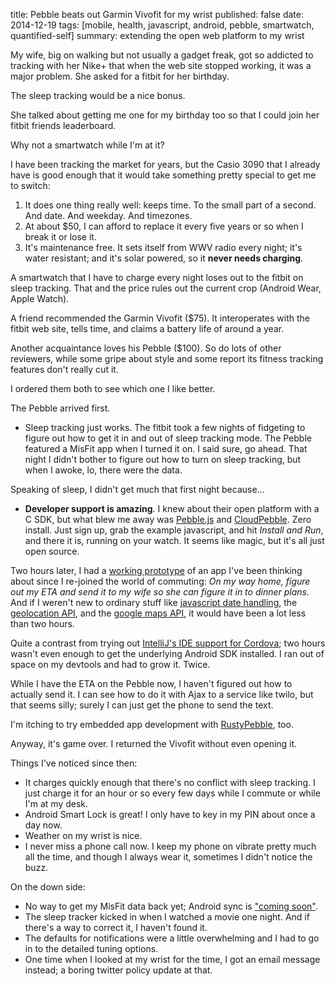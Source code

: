 title: Pebble beats out Garmin Vivofit for my wrist
published: false
date: 2014-12-19
tags: [mobile, health, javascript, android, pebble, smartwatch, quantified-self]
summary: extending the open web platform to my wrist

My wife, big on walking but not usually a gadget freak, got so
addicted to tracking with her Nike+ that when the web site stopped
working, it was a major problem. She asked for a fitbit for her
birthday.

The sleep tracking would be a nice bonus.

She talked about getting me one for my birthday too so that I could
join her fitbit friends leaderboard.

Why not a smartwatch while I'm at it?

I have been tracking the market for years, but the Casio 3090 that I
already have is good enough that it would take something pretty
special to get me to switch:

  1. It does one thing really well: keeps time. To the small
     part of a second. And date. And weekday. And timezones.
  2. At about $50, I can afford to replace it every five years or so when I
     break it or lose it.
  3. It's maintenance free. It sets itself from WWV radio every night;
     it's water resistant; and it's solar powered, so it **never needs
     charging**.

A smartwatch that I have to charge every night loses out to the fitbit
on sleep tracking. That and the price rules out the current crop
(Android Wear, Apple Watch).

A friend recommended the Garmin Vivofit ($75). It interoperates with
the fitbit web site, tells time, and claims a battery life of around a
year.

Another acquaintance loves his Pebble ($100). So do lots of other
reviewers, while some gripe about style and some report its fitness
tracking features don't really cut it.

I ordered them both to see which one I like better.

The Pebble arrived first.

  * Sleep tracking just works. The fitbit took a few nights of
    fidgeting to figure out how to get it in and out of sleep tracking
    mode. The Pebble featured a MisFit app when I turned it on. I said
    sure, go ahead. That night I didn't bother to figure out how to
    turn on sleep tracking, but when I awoke, lo, there were the data.

Speaking of sleep, I didn't get much that first night because...

  * **Developer support is amazing**. I knew about their open platform
    with a C SDK, but what blew me away was [Pebble.js][1] and
    [CloudPebble][2]. Zero install. Just sign up, grab the example
    javascript, and hit *Install and Run*, and there it is, running on
    your watch. It seems like magic, but it's all just open source.

Two hours later, I had a [working prototype][3] of an app I've been
thinking about since I re-joined the world of commuting: *On my way
home, figure out my ETA and send it to my wife so she can figure it in
to dinner plans.* And if I weren't new to ordinary stuff like
[javascript date handling][js], the [geolocation API][geo], and the
[google maps API][maps], it would have been a lot less than two hours.

[js]: http://stackoverflow.com/a/1197947/846824
[geo]: https://developer.mozilla.org/en-US/docs/Web/API/Geolocation/Using_geolocation
[maps]: https://developers.google.com/maps/documentation/directions/

Quite a contrast from trying out
[IntelliJ's IDE support for Cordova][4]; two hours wasn't even enough
to get the underlying Android SDK installed. I ran out of space on my
devtools and had to grow it. Twice.

While I have the ETA on the Pebble now, I haven't figured out how to
actually send it. I can see how to do it with Ajax to a service like
twilo, but that seems silly; surely I can just get the phone to send
the text.

I'm itching to try embedded app development with [RustyPebble][], too.

[1]: http://developer.getpebble.com/guides/js-apps/pebble-js/
[2]: https://cloudpebble.net/
[3]: https://github.com/dckc/watch1
[4]: http://blog.jetbrains.com/idea/2014/09/developer-tools-for-phonegap-cordova-and-ionic-in-intellij-idea-14/
[RustyPebble]: https://github.com/franc0is/RustyPebble

Anyway, it's game over. I returned the Vivofit without even opening
it.

Things I've noticed since then:

  * It charges quickly enough that there's no conflict with sleep
    tracking. I just charge it for an hour or so every few days while
    I commute or while I'm at my desk.
  * Android Smart Lock is great! I only have to key in my PIN about
    once a day now.
  * Weather on my wrist is nice.
  * I never miss a phone call now. I keep my phone on vibrate pretty
    much all the time, and though I always wear it, sometimes I didn't
    notice the buzz.

On the down side:

  * No way to get my MisFit data back yet; Android sync is
    ["coming soon"][6].
  * The sleep tracker kicked in when I watched a movie one night. And
    if there's a way to correct it, I haven't found it.
  * The defaults for notifications were a little overwhelming and I
    had to go in to the detailed tuning options.
  * One time when I looked at my wrist for the time, I got an email
    message instead; a boring twitter policy update at that.
  

[6]: https://apps.getpebble.com/applications/53a898a2cfee2a02c900006c


